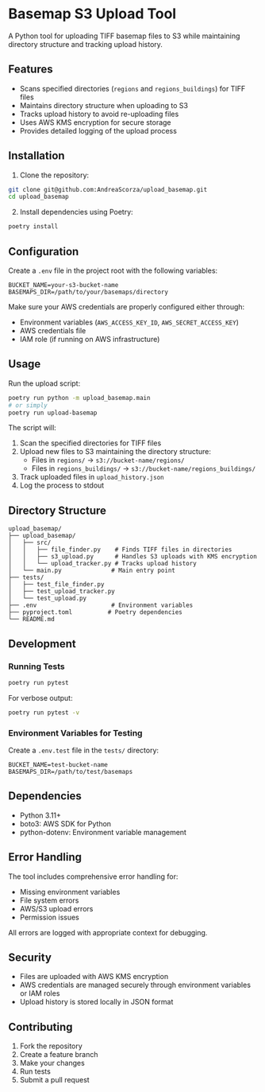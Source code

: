 # Basemap S3 Upload Tool

A Python tool for uploading TIFF basemap files to S3 while maintaining directory structure and tracking upload history.

## Features

- Scans specified directories (`regions` and `regions_buildings`) for TIFF files
- Maintains directory structure when uploading to S3
- Tracks upload history to avoid re-uploading files
- Uses AWS KMS encryption for secure storage
- Provides detailed logging of the upload process

## Installation

1. Clone the repository:
```bash
git clone git@github.com:AndreaScorza/upload_basemap.git
cd upload_basemap
```

2. Install dependencies using Poetry:
```bash
poetry install
```

## Configuration

Create a `.env` file in the project root with the following variables:

```env
BUCKET_NAME=your-s3-bucket-name
BASEMAPS_DIR=/path/to/your/basemaps/directory
```

Make sure your AWS credentials are properly configured either through:
- Environment variables (`AWS_ACCESS_KEY_ID`, `AWS_SECRET_ACCESS_KEY`)
- AWS credentials file
- IAM role (if running on AWS infrastructure)

## Usage

Run the upload script:

```bash
poetry run python -m upload_basemap.main
# or simply
poetry run upload-basemap
```

The script will:
1. Scan the specified directories for TIFF files
2. Upload new files to S3 maintaining the directory structure:
   - Files in `regions/` → `s3://bucket-name/regions/`
   - Files in `regions_buildings/` → `s3://bucket-name/regions_buildings/`
3. Track uploaded files in `upload_history.json`
4. Log the process to stdout

## Directory Structure

```
upload_basemap/
├── upload_basemap/
│   ├── src/
│   │   ├── file_finder.py    # Finds TIFF files in directories
│   │   ├── s3_upload.py      # Handles S3 uploads with KMS encryption
│   │   └── upload_tracker.py # Tracks upload history
│   └── main.py              # Main entry point
├── tests/
│   ├── test_file_finder.py
│   ├── test_upload_tracker.py
│   └── test_upload.py
├── .env                     # Environment variables
├── pyproject.toml          # Poetry dependencies
└── README.md
```

## Development

### Running Tests

```bash
poetry run pytest
```

For verbose output:
```bash
poetry run pytest -v
```

### Environment Variables for Testing

Create a `.env.test` file in the `tests/` directory:

```env
BUCKET_NAME=test-bucket-name
BASEMAPS_DIR=/path/to/test/basemaps
```

## Dependencies

- Python 3.11+
- boto3: AWS SDK for Python
- python-dotenv: Environment variable management

## Error Handling

The tool includes comprehensive error handling for:
- Missing environment variables
- File system errors
- AWS/S3 upload errors
- Permission issues

All errors are logged with appropriate context for debugging.

## Security

- Files are uploaded with AWS KMS encryption
- AWS credentials are managed securely through environment variables or IAM roles
- Upload history is stored locally in JSON format

## Contributing

1. Fork the repository
2. Create a feature branch
3. Make your changes
4. Run tests
5. Submit a pull request
